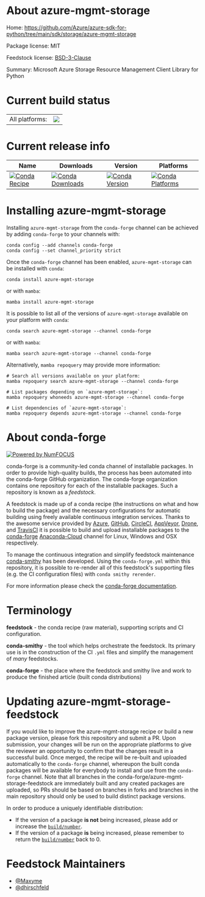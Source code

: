 About azure-mgmt-storage
========================

Home: https://github.com/Azure/azure-sdk-for-python/tree/main/sdk/storage/azure-mgmt-storage

Package license: MIT

Feedstock license: [BSD-3-Clause](https://github.com/conda-forge/azure-mgmt-storage-feedstock/blob/main/LICENSE.txt)

Summary: Microsoft Azure Storage Resource Management Client Library for Python

Current build status
====================


<table><tr><td>All platforms:</td>
    <td>
      <a href="https://dev.azure.com/conda-forge/feedstock-builds/_build/latest?definitionId=2772&branchName=main">
        <img src="https://dev.azure.com/conda-forge/feedstock-builds/_apis/build/status/azure-mgmt-storage-feedstock?branchName=main">
      </a>
    </td>
  </tr>
</table>

Current release info
====================

| Name | Downloads | Version | Platforms |
| --- | --- | --- | --- |
| [![Conda Recipe](https://img.shields.io/badge/recipe-azure--mgmt--storage-green.svg)](https://anaconda.org/conda-forge/azure-mgmt-storage) | [![Conda Downloads](https://img.shields.io/conda/dn/conda-forge/azure-mgmt-storage.svg)](https://anaconda.org/conda-forge/azure-mgmt-storage) | [![Conda Version](https://img.shields.io/conda/vn/conda-forge/azure-mgmt-storage.svg)](https://anaconda.org/conda-forge/azure-mgmt-storage) | [![Conda Platforms](https://img.shields.io/conda/pn/conda-forge/azure-mgmt-storage.svg)](https://anaconda.org/conda-forge/azure-mgmt-storage) |

Installing azure-mgmt-storage
=============================

Installing `azure-mgmt-storage` from the `conda-forge` channel can be achieved by adding `conda-forge` to your channels with:

```
conda config --add channels conda-forge
conda config --set channel_priority strict
```

Once the `conda-forge` channel has been enabled, `azure-mgmt-storage` can be installed with `conda`:

```
conda install azure-mgmt-storage
```

or with `mamba`:

```
mamba install azure-mgmt-storage
```

It is possible to list all of the versions of `azure-mgmt-storage` available on your platform with `conda`:

```
conda search azure-mgmt-storage --channel conda-forge
```

or with `mamba`:

```
mamba search azure-mgmt-storage --channel conda-forge
```

Alternatively, `mamba repoquery` may provide more information:

```
# Search all versions available on your platform:
mamba repoquery search azure-mgmt-storage --channel conda-forge

# List packages depending on `azure-mgmt-storage`:
mamba repoquery whoneeds azure-mgmt-storage --channel conda-forge

# List dependencies of `azure-mgmt-storage`:
mamba repoquery depends azure-mgmt-storage --channel conda-forge
```


About conda-forge
=================

[![Powered by
NumFOCUS](https://img.shields.io/badge/powered%20by-NumFOCUS-orange.svg?style=flat&colorA=E1523D&colorB=007D8A)](https://numfocus.org)

conda-forge is a community-led conda channel of installable packages.
In order to provide high-quality builds, the process has been automated into the
conda-forge GitHub organization. The conda-forge organization contains one repository
for each of the installable packages. Such a repository is known as a *feedstock*.

A feedstock is made up of a conda recipe (the instructions on what and how to build
the package) and the necessary configurations for automatic building using freely
available continuous integration services. Thanks to the awesome service provided by
[Azure](https://azure.microsoft.com/en-us/services/devops/), [GitHub](https://github.com/),
[CircleCI](https://circleci.com/), [AppVeyor](https://www.appveyor.com/),
[Drone](https://cloud.drone.io/welcome), and [TravisCI](https://travis-ci.com/)
it is possible to build and upload installable packages to the
[conda-forge](https://anaconda.org/conda-forge) [Anaconda-Cloud](https://anaconda.org/)
channel for Linux, Windows and OSX respectively.

To manage the continuous integration and simplify feedstock maintenance
[conda-smithy](https://github.com/conda-forge/conda-smithy) has been developed.
Using the ``conda-forge.yml`` within this repository, it is possible to re-render all of
this feedstock's supporting files (e.g. the CI configuration files) with ``conda smithy rerender``.

For more information please check the [conda-forge documentation](https://conda-forge.org/docs/).

Terminology
===========

**feedstock** - the conda recipe (raw material), supporting scripts and CI configuration.

**conda-smithy** - the tool which helps orchestrate the feedstock.
                   Its primary use is in the construction of the CI ``.yml`` files
                   and simplify the management of *many* feedstocks.

**conda-forge** - the place where the feedstock and smithy live and work to
                  produce the finished article (built conda distributions)


Updating azure-mgmt-storage-feedstock
=====================================

If you would like to improve the azure-mgmt-storage recipe or build a new
package version, please fork this repository and submit a PR. Upon submission,
your changes will be run on the appropriate platforms to give the reviewer an
opportunity to confirm that the changes result in a successful build. Once
merged, the recipe will be re-built and uploaded automatically to the
`conda-forge` channel, whereupon the built conda packages will be available for
everybody to install and use from the `conda-forge` channel.
Note that all branches in the conda-forge/azure-mgmt-storage-feedstock are
immediately built and any created packages are uploaded, so PRs should be based
on branches in forks and branches in the main repository should only be used to
build distinct package versions.

In order to produce a uniquely identifiable distribution:
 * If the version of a package **is not** being increased, please add or increase
   the [``build/number``](https://docs.conda.io/projects/conda-build/en/latest/resources/define-metadata.html#build-number-and-string).
 * If the version of a package **is** being increased, please remember to return
   the [``build/number``](https://docs.conda.io/projects/conda-build/en/latest/resources/define-metadata.html#build-number-and-string)
   back to 0.

Feedstock Maintainers
=====================

* [@Maxyme](https://github.com/Maxyme/)
* [@dhirschfeld](https://github.com/dhirschfeld/)

